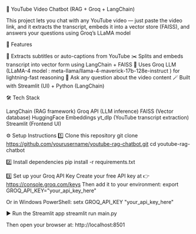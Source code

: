 🎥 YouTube Video Chatbot (RAG + Groq + LangChain)

This project lets you chat with any YouTube video — just paste the video link, and it extracts the transcript, embeds it into a vector store (FAISS), and answers your questions using Groq’s LLaMA model


🚀 Features

🧩 Extracts subtitles or auto-captions from YouTube
✂️ Splits and embeds transcript into vector form using LangChain + FAISS
🧠 Uses Groq LLM (LLaMA-4 model : meta-llama/llama-4-maverick-17b-128e-instruct ) for lightning-fast reasoning
💬 Ask any question about the video content
🪄 Built with Streamlit (UI) + Python (LangChain)



🛠️ Tech Stack

LangChain (RAG framework)
Groq API (LLM inference)
FAISS (Vector database)
HuggingFace Embeddings
yt_dlp (YouTube transcript extraction)
Streamlit (Frontend UI)



⚙️ Setup Instructions
1️⃣ Clone this repository
git clone https://github.com/yourusername/youtube-rag-chatbot.git
cd youtube-rag-chatbot

2️⃣ Install dependencies
pip install -r requirements.txt

3️⃣ Set up your Groq API Key
Create your free API key at 👉 https://console.groq.com/keys
Then add it to your environment:
export GROQ_API_KEY="your_api_key_here"

Or in Windows PowerShell:
setx GROQ_API_KEY "your_api_key_here"

▶️ Run the Streamlit app
streamlit run main.py


Then open your browser at:
http://localhost:8501
